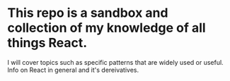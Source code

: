 # This repo is a sandbox and collection of my knowledge of all things React.

I will cover topics such as specific patterns that are widely used or useful.
Info on React in general and it's dereivatives.
